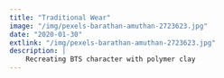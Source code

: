 ```yaml
---
title: "Traditional Wear"
image: "/img/pexels-barathan-amuthan-2723623.jpg"
date: "2020-01-30"
extlink: "/img/pexels-barathan-amuthan-2723623.jpg"
description: | 
    Recreating BTS character with polymer clay
---
```


